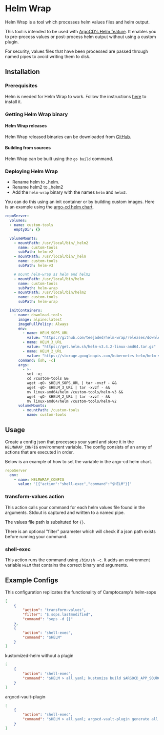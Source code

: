 # Helm Wrap

Helm Wrap is a tool which processes helm values files and helm output.

This tool is intended to be used with [ArgoCD's Helm feature](https://argoproj.github.io/argo-cd/user-guide/helm/).  It enables you to pre-process values or post-process helm output without using a custom plugin.

For security, values files that have been processed are passed through named pipes to avoid writing them to disk.

## Installation

### Prerequisites

Helm is needed for Helm Wrap to work. Follow the instructions [here](https://helm.sh/docs/intro/install/) to install it.

### Getting Helm Wrap binary

#### Helm Wrap releases

Helm Wrap released binaries can be downloaded from [GitHub](https://github.com/teejaded/helm-wrap/releases).

#### Building from sources

Helm Wrap can be built using the `go build` command.

### Deploying Helm Wrap

* Rename helm to _helm.
* Rename helm2 to _helm2 
* Add the `helm-wrap` binary with the names `helm` and `helm2`. 

You can do this using an init container or by building custom images.  Here is an example using the [argo-cd helm chart](https://github.com/argoproj/argo-helm/tree/master/charts/argo-cd).

```yaml
repoServer:
  volumes:
  - name: custom-tools
    emptyDir: {}

  volumeMounts:
    - mountPath: /usr/local/bin/_helm2
      name: custom-tools
      subPath: helm-v2
    - mountPath: /usr/local/bin/_helm
      name: custom-tools
      subPath: helm-v3

    # mount helm-wrap as helm and helm2
    - mountPath: /usr/local/bin/helm
      name: custom-tools
      subPath: helm-wrap
    - mountPath: /usr/local/bin/helm2
      name: custom-tools
      subPath: helm-wrap

  initContainers:
    - name: download-tools
      image: alpine:latest
      imagePullPolicy: Always
      env:
        - name: HELM_SOPS_URL
          value: "https://github.com/teejaded/helm-wrap/releases/download/20201103-2/helm-wrap_20201103-2_linux_amd64.tar.gz"
        - name: HELM_3_URL
          value: "https://get.helm.sh/helm-v3.4.2-linux-amd64.tar.gz"
        - name: HELM_2_URL
          value: "https://storage.googleapis.com/kubernetes-helm/helm-v2.17.0-linux-amd64.tar.gz"
      command: [sh, -c]
      args:
        - >-
          set -x;
          cd /custom-tools &&
          wget -qO- $HELM_SOPS_URL | tar -xvzf - &&
          wget -qO- $HELM_3_URL | tar -xvzf - &&
          mv linux-amd64/helm /custom-tools/helm-v3 &&
          wget -qO- $HELM_2_URL | tar -xvzf - &&
          mv linux-amd64/helm /custom-tools/helm-v2
      volumeMounts:
        - mountPath: /custom-tools
          name: custom-tools
```

## Usage

Create a config json that processes your yaml and store it in the `HELMWRAP_CONFIG` environment variable.  The config consists of an array of actions that are executed in order.


Below is an example of how to set the variable in the argo-cd helm chart.

```yaml
repoServer
  env:
    - name: HELMWRAP_CONFIG
      value: '[{"action":"shell-exec","command":"$HELM"}]'
```

### transform-values action

This action calls your command for each helm values file found in the arguments. Stdout is captured and written to a named pipe.

The values file path is subsituted for `{}`.

There is an optional "filter" parameter which will check if a json path exists before running your command.


### shell-exec

This action runs the command using `/bin/sh -c`.  It adds an environment variable `HELM` that contains the correct binary and arguments.

## Example Configs

This configuration replicates the functionality of Camptocamp's helm-sops

```json
[
	{
		"action": "transform-values",
		"filter": "$.sops.lastmodified",
		"command": "sops -d {}"
	},
	{
		"action": "shell-exec",
		"command": "$HELM"
	}
]
```

kustomized-helm without a plugin

```json
[
	{
		"action": "shell-exec",
		"command": "$HELM > all.yaml; kustomize build $ARGOCD_APP_SOURCE_TARGET_REVISION"
	}
]
```

argocd-vault-plugin

```json
[
	{
		"action": "shell-exec",
		"command": "$HELM > all.yaml; argocd-vault-plugin generate all.yaml"
	}
]
```